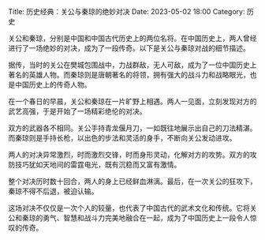 Title: 历史经典：关公与秦琼的绝妙对决
Date: 2023-05-02 18:00
Category: 历史

关公和秦琼，分别是中国和中国古代历史上的两位名将。在中国历史上，两人曾经进行了一场绝妙的对决，成为了一段传奇。以下是关公与秦琼对战的细节描述。

据传，当时的关公在樊城包围战中，力战群敌，无人可敌，成为了一位中国历史上著名的英雄人物。而秦琼则是唐朝著名的将领，拥有强大的战斗力和战略眼光，也是中国历史上的传奇人物。

在一个春日的早晨，关公和秦琼在一片旷野上相遇。两人一见面，立刻发现对方的武艺高强，于是开始了一场精彩绝伦的对决。

双方的武器各不相同。关公手持青龙偃月刀，一如既往地展示出自己的刀法精湛。而秦琼则是手持长枪，以出色的步法和灵活的身手，不断向关公发动进攻。

两人的对决异常激烈，时而激烈交锋，时而身形灵动，化解对方的攻势。双方的攻防技巧犹如天地间的雷霆电光，既有沉稳而又富有激情。

整个对决历时数十回合，两人的身上已经鲜血淋漓。最后，在一次关公的狂攻下，秦琼不得不后退，被迫认输。

这场对决不仅仅是一次个人的较量，也代表了中国古代的武术文化和传统。它将关公和秦琼的勇气、智慧和战斗力完美地融合在一起，成为了中国历史上一段令人惊叹的传奇。